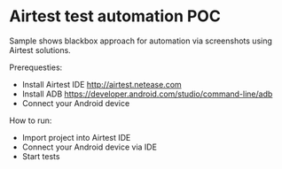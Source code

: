 # Airtest test automation POC

Sample shows blackbox approach for automation via screenshots using Airtest solutions.

Prerequesties:
* Install Airtest IDE http://airtest.netease.com
* Install ADB https://developer.android.com/studio/command-line/adb
* Connect your Android device

How to run:
* Import project into Airtest IDE
* Connect your Android device via IDE
* Start tests

